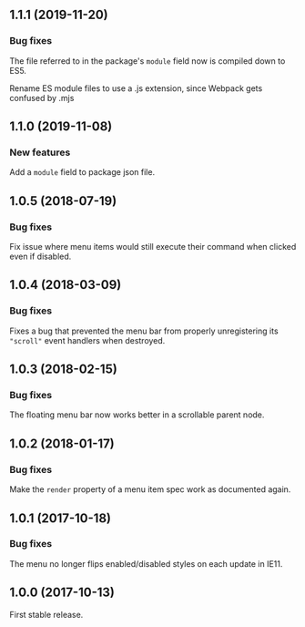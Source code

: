 ## 1.1.1 (2019-11-20)

### Bug fixes

The file referred to in the package's `module` field now is compiled down to ES5.

Rename ES module files to use a .js extension, since Webpack gets confused by .mjs

## 1.1.0 (2019-11-08)

### New features

Add a `module` field to package json file.

## 1.0.5 (2018-07-19)

### Bug fixes

Fix issue where menu items would still execute their command when clicked even if disabled.

## 1.0.4 (2018-03-09)

### Bug fixes

Fixes a bug that prevented the menu bar from properly unregistering its `"scroll"` event handlers when destroyed.

## 1.0.3 (2018-02-15)

### Bug fixes

The floating menu bar now works better in a scrollable parent node.

## 1.0.2 (2018-01-17)

### Bug fixes

Make the `render` property of a menu item spec work as documented again.

## 1.0.1 (2017-10-18)

### Bug fixes
    
The menu no longer flips enabled/disabled styles on each update in IE11.

## 1.0.0 (2017-10-13)

First stable release.

